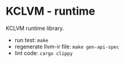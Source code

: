# KCLVM - runtime

KCLVM runtime library.

- run test: `make`
- regenerate llvm-ir file: `make gen-api-spec`
- lint code: `cargo clippy`
